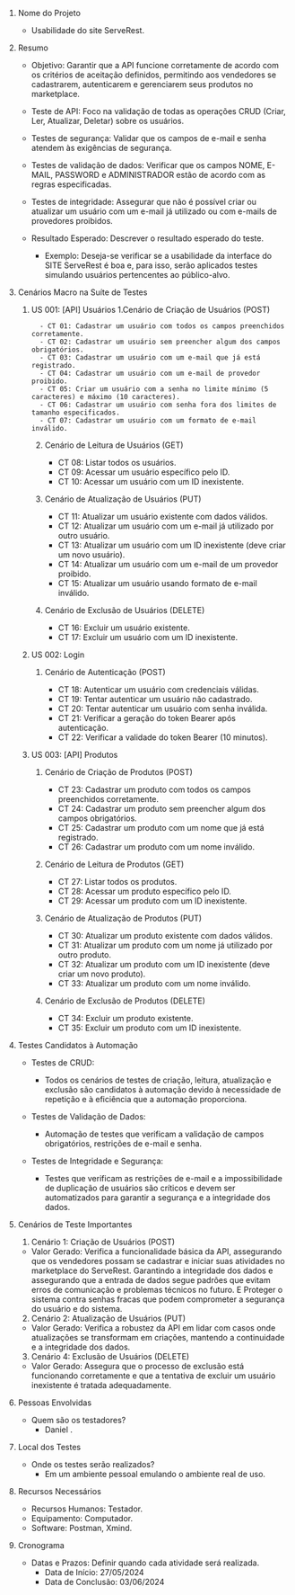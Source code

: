 1. Nome do Projeto

    -  Usabilidade do site ServeRest.

2. Resumo
    -  Objetivo: Garantir que a API funcione corretamente de acordo com os critérios de aceitação definidos, permitindo aos vendedores se cadastrarem, autenticarem e gerenciarem seus produtos no marketplace.
    - Teste de API: Foco na validação de todas as operações CRUD (Criar, Ler, Atualizar, Deletar) sobre os usuários.
    - Testes de segurança: Validar que os campos de e-mail e senha atendem às exigências de segurança.
    - Testes de validação de dados: Verificar que os campos NOME, E-MAIL, PASSWORD e ADMINISTRADOR estão de acordo com as regras especificadas.
    - Testes de integridade: Assegurar que não é possível criar ou atualizar um usuário com um e-mail já utilizado ou com e-mails de provedores proibidos.

    
    -  Resultado Esperado: Descrever o resultado esperado do teste.
        -  Exemplo: Deseja-se verificar se a usabilidade da interface do SITE ServeRest é boa e, para isso, serão aplicados testes simulando usuários pertencentes ao público-alvo.


3. Cenários Macro na Suíte de Testes

   1. US 001: [API] Usuários
        1.Cenário de Criação de Usuários (POST)

            - CT 01: Cadastrar um usuário com todos os campos preenchidos corretamente.
            - CT 02: Cadastrar um usuário sem preencher algum dos campos obrigatórios.
            - CT 03: Cadastrar um usuário com um e-mail que já está registrado.
            - CT 04: Cadastrar um usuário com um e-mail de provedor proibido.
            - CT 05: Criar um usuário com a senha no limite mínimo (5 caracteres) e máximo (10 caracteres).
            - CT 06: Cadastrar um usuário com senha fora dos limites de tamanho especificados.
            - CT 07: Cadastrar um usuário com um formato de e-mail inválido.

        2. Cenário de Leitura de Usuários (GET)

            - CT 08: Listar todos os usuários.
            - CT 09: Acessar um usuário específico pelo ID.
            - CT 10: Acessar um usuário com um ID inexistente.
            
        3. Cenário de Atualização de Usuários (PUT)

            - CT 11: Atualizar um usuário existente com dados válidos.
            - CT 12: Atualizar um usuário com um e-mail já utilizado por outro usuário.
            - CT 13: Atualizar um usuário com um ID inexistente (deve criar um novo usuário).
            - CT 14: Atualizar um usuário com um e-mail de um provedor proibido.
            - CT 15: Atualizar um usuário usando formato de e-mail inválido.

        4. Cenário de Exclusão de Usuários (DELETE)

            - CT 16: Excluir um usuário existente.
            - CT 17: Excluir um usuário com um ID inexistente.

    2. US 002: Login

        1. Cenário de Autenticação (POST)

            - CT 18: Autenticar um usuário com credenciais válidas.
            - CT 19: Tentar autenticar um usuário não cadastrado.
            - CT 20: Tentar autenticar um usuário com senha inválida.
            - CT 21: Verificar a geração do token Bearer após autenticação.
            - CT 22: Verificar a validade do token Bearer (10 minutos).
            
    3. US 003: [API] Produtos
        1. Cenário de Criação de Produtos (POST)

            - CT 23: Cadastrar um produto com todos os campos preenchidos corretamente.
            - CT 24: Cadastrar um produto sem preencher algum dos campos obrigatórios.
            - CT 25: Cadastrar um produto com um nome que já está registrado.
            - CT 26: Cadastrar um produto com um nome inválido.

        2. Cenário de Leitura de Produtos (GET)

            - CT 27: Listar todos os produtos.
            - CT 28: Acessar um produto específico pelo ID.
            - CT 29: Acessar um produto com um ID inexistente.

        3. Cenário de Atualização de Produtos (PUT)

            - CT 30: Atualizar um produto existente com dados válidos.
            - CT 31: Atualizar um produto com um nome já utilizado por outro produto.
            - CT 32: Atualizar um produto com um ID inexistente (deve criar um novo produto).
            - CT 33: Atualizar um produto com um nome inválido.

        4. Cenário de Exclusão de Produtos (DELETE)

            - CT 34: Excluir um produto existente.
            - CT 35: Excluir um produto com um ID inexistente.

4. Testes Candidatos à Automação
    - Testes de CRUD:

        - Todos os cenários de testes de criação, leitura, atualização e exclusão são candidatos à automação devido à necessidade de repetição e à eficiência que a automação proporciona.

    - Testes de Validação de Dados:

        - Automação de testes que verificam a validação de campos obrigatórios, restrições de e-mail e senha.

    - Testes de Integridade e Segurança:

        - Testes que verificam as restrições de e-mail e a impossibilidade de duplicação de usuários são críticos e devem ser automatizados para garantir a segurança e a integridade dos dados.
    
5. Cenários de Teste Importantes

    1. Cenário 1: Criação de Usuários (POST)

    - Valor Gerado: Verifica a funcionalidade básica da API, assegurando que os vendedores possam se cadastrar e iniciar suas atividades no marketplace do ServeRest. Garantindo a integridade dos dados e assegurando que a entrada de dados segue padrões que evitam erros de comunicação e problemas técnicos no futuro. E Proteger o sistema contra senhas fracas que podem comprometer a segurança do usuário e do sistema.

    2. Cenário 2: Atualização de Usuários (PUT)

    - Valor Gerado: Verifica a robustez da API em lidar com casos onde atualizações se transformam em criações, mantendo a continuidade e a integridade dos dados.

    3. Cenário 4: Exclusão de Usuários (DELETE)

    - Valor Gerado: Assegura que o processo de exclusão está funcionando corretamente e que a tentativa de excluir um usuário inexistente é tratada adequadamente.

6. Pessoas Envolvidas
    -  Quem são os testadores?
        -  Daniel .
       
7. Local dos Testes
    -  Onde os testes serão realizados?
        -  Em um ambiente pessoal emulando o ambiente real de uso.

8. Recursos Necessários
    -  Recursos Humanos: Testador.
    -  Equipamento: Computador.
    -  Software: Postman, Xmind.

9. Cronograma
    -  Datas e Prazos: Definir quando cada atividade será realizada.
        -  Data de Início: 27/05/2024
        -  Data de Conclusão: 03/06/2024
    

